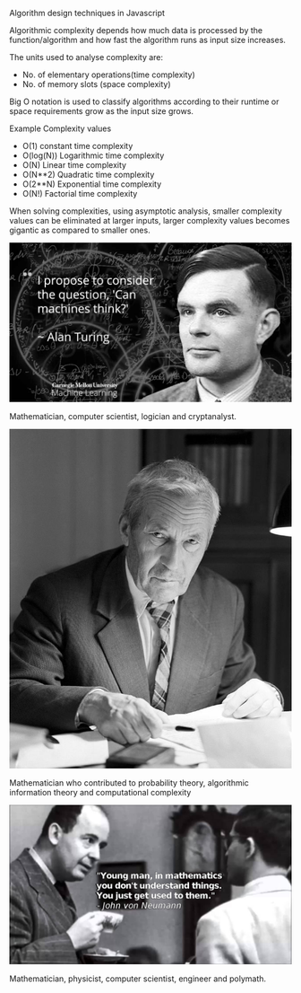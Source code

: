 Algorithm design techniques in Javascript

Algorithmic complexity depends how much data  is processed by the function/algorithm and how fast the algorithm runs as input size increases.

The units used to analyse complexity are:
- No. of elementary operations(time complexity)
- No. of memory slots (space complexity)

Big O notation is used to classify algorithms according to their runtime or space requirements grow as the input size grows.

Example Complexity values

- O(1) constant time complexity
- O(log(N)) Logarithmic time complexity
- O(N) Linear time complexity
- O(N**2) Quadratic time complexity
- O(2**N) Exponential time complexity
- O(N!) Factorial time complexity

When solving complexities, using asymptotic analysis, smaller complexity values can be eliminated at larger inputs, larger complexity values becomes gigantic as compared to smaller ones.

![Turing](Images/turing.jpg)

 Mathematician, computer scientist, logician and cryptanalyst.

![andrey kolmogorov](Images/kolmogorov.jpeg)

 Mathematician who contributed to probability theory, algorithmic information theory and computational complexity

![John Von Neumann](Images/vonneumann.png)

 Mathematician, physicist, computer scientist, engineer and polymath.